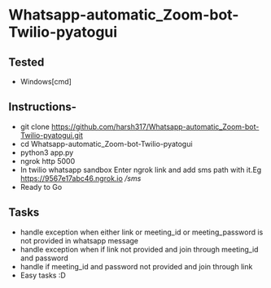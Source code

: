 # Whatsapp-automatic_Zoom-bot-Twilio-pyatogui

## Tested
- Windows[cmd]
## Instructions- 
- git clone https://github.com/harsh317/Whatsapp-automatic_Zoom-bot-Twilio-pyatogui.git
- cd Whatsapp-automatic_Zoom-bot-Twilio-pyatogui
- python3 app.py
- ngrok http 5000
- In twilio whatsapp sandbox Enter ngrok link and add sms path with it.Eg https://9567e17abc46.ngrok.io */sms* 
- Ready to Go

## Tasks 
- handle exception when either link or meeting_id or meeting_password is not provided in whatsapp message
- handle exception when if link not provided and join through meeting_id and password
- handle if  meeting_id and password not provided and join through link
- Easy tasks :D






